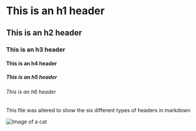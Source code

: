 # This is an h1 header
## This is an h2 header
### This is an h3 header
#### This is an h4 header
##### This is an h5 header
###### This is an h6 header

This file was altered to show the six different types of headers in markdown

![Image of a cat](https://st.depositphotos.com/1735158/2383/i/600/depositphotos_23835875-stock-photo-cat-and-flower-on-the.jpg)
